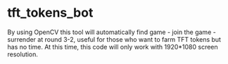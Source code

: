 # tft_tokens_bot
By using OpenCV this tool will automatically find game - join the game - surrender at round 3-2, useful for those who want to farm TFT tokens but has no time. At this time, this code will only work with 1920*1080 screen resolution.
